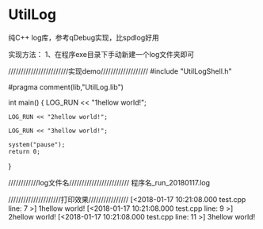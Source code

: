 # UtilLog
纯C++ log库，参考qDebug实现，比spdlog好用

实现方法：
1、在程序exe目录下手动新建一个log文件夹即可

////////////////////////实现demo///////////////////
#include "UtilLogShell.h"

#pragma comment(lib,"UtilLog.lib")

int main()
{
	LOG_RUN << "1hellow world!";

	LOG_RUN << "2hellow world!";

	LOG_RUN << "3hellow world!";

	system("pause");
	return 0;
}

////////////log文件名////////////////////////
程序名_run_20180117.log

/////////////////////打印效果////////////////
[<2018-01-17 10:21:08.000 test.cpp line: 7 >] 1hellow world! 
[<2018-01-17 10:21:08.000 test.cpp line: 9 >] 2hellow world! 
[<2018-01-17 10:21:08.000 test.cpp line: 11 >] 3hellow world! 
